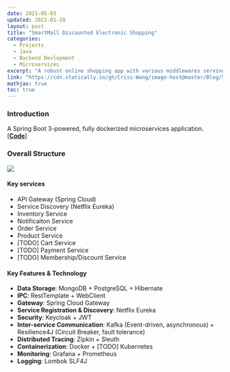 ```yaml
---
date: 2021-05-03
updated: 2022-01-20
layout: post
title: "SmartMall Discounted Electronic Shopping"
categories:
  - Projects
  - Java
  - Backend Devlopment
  - Microservices
excerpt: "A robust online shopping app with various middlewares serving the microservices architecture"
link: "https://cdn.statically.io/gh/Criss-Wang/image-host@master/Blog/SmartMall2.webp"
mathjax: true
toc: true
---
```

### **Introduction**

A Spring Boot 3-powered, fully dockerized microservices application. [[**Code**](https://github.com/Criss-Wang/Smart-Mall)]

### **Overall Structure**

![](https://cdn.statically.io/gh/Criss-Wang/image-host@master/Blog/SmartMall2.webp)

#### **Key services**

- API Gateway (Spring Cloud)
- Service Discovery (Netflix Eureka)
- Inventory Service
- Notificaiton Service
- Order Service
- Product Service
- [TODO] Cart Service
- [TODO] Payment Service
- [TODO] Membership/Discount Service

#### **Key Features & Technology**

- **Data Storage**: MongoDB + PostgreSQL + Hibernate
- **IPC**: RestTemplate + WebClient
- **Gateway**: Spring Cloud Gateway
- **Service Registration & Discovery**: Netflix Eureka
- **Security**: Keycloak + JWT
- **Inter-service Communication**: Kafka (Event-driven, asynchronous) + Resilience4J (Circuit Breaker, fault tolerance)
- **Distributed Tracing**: Zipkin + Sleuth
- **Containerization**: Docker + [TODO] Kubernetes
- **Monitoring**: Grafana + Prometheus
- **Logging**: Lombok SLF4J
